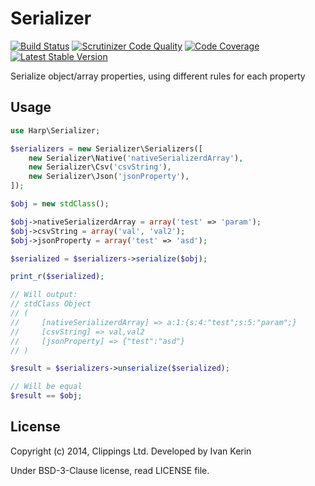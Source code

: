 Serializer
==========

[![Build Status](https://travis-ci.org/harp-orm/serializer.png?branch=master)](https://travis-ci.org/harp-orm/serializer)
[![Scrutinizer Code Quality](https://scrutinizer-ci.com/g/harp-orm/serializer/badges/quality-score.png)](https://scrutinizer-ci.com/g/harp-orm/serializer/)
[![Code Coverage](https://scrutinizer-ci.com/g/harp-orm/serializer/badges/coverage.png)](https://scrutinizer-ci.com/g/harp-orm/serializer/)
[![Latest Stable Version](https://poser.pugx.org/harp-orm/serializer/v/stable.png)](https://packagist.org/packages/harp-orm/serializer)

Serialize object/array properties, using different rules for each property

Usage
-----

```php
use Harp\Serializer;

$serializers = new Serializer\Serializers([
    new Serializer\Native('nativeSerializerdArray'),
    new Serializer\Csv('csvString'),
    new Serializer\Json('jsonProperty'),
]);

$obj = new stdClass();

$obj->nativeSerializerdArray = array('test' => 'param');
$obj->csvString = array('val', 'val2');
$obj->jsonProperty = array('test' => 'asd');

$serialized = $serializers->serialize($obj);

print_r($serialized);

// Will output:
// stdClass Object
// (
//     [nativeSerializerdArray] => a:1:{s:4:"test";s:5:"param";}
//     [csvString] => val,val2
//     [jsonProperty] => {"test":"asd"}
// )

$result = $serializers->unserialize($serialized);

// Will be equal
$result == $obj;
```

License
-------

Copyright (c) 2014, Clippings Ltd. Developed by Ivan Kerin

Under BSD-3-Clause license, read LICENSE file.
